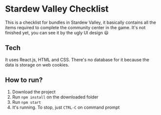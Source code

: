 # Stardew Valley Checklist
This is a checklist for bundles in Stardew Valley, it basically contains all the items required to complete the community center in the game. It's not finished yet, you can see it by the ugly UI design :smiley:

## Tech
It uses React.js, HTML and CSS. There's no database for it because the data is storage on web cookies.

## How to run?
1. Download the project
2. Run `npm install` on the downloaded folder
3. Run `npm start`
4. It's running. To stop, just `CTRL-C` on command prompt

